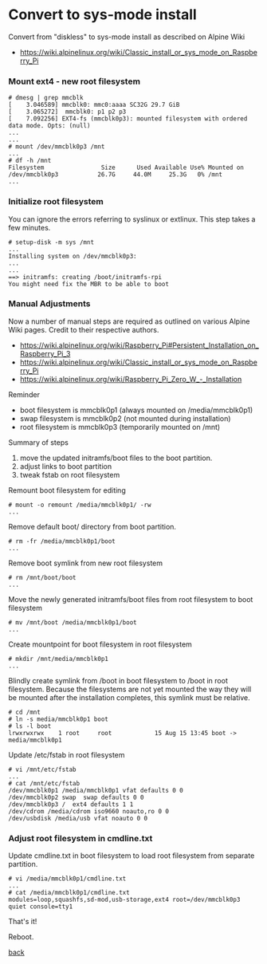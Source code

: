 # Convert to sys-mode install

Convert from "diskless" to sys-mode install as described on Alpine Wiki

* https://wiki.alpinelinux.org/wiki/Classic_install_or_sys_mode_on_Raspberry_Pi

### Mount ext4 - new root filesystem

```
# dmesg | grep mmcblk
[    3.046589] mmcblk0: mmc0:aaaa SC32G 29.7 GiB
[    3.065272]  mmcblk0: p1 p2 p3
[    7.092256] EXT4-fs (mmcblk0p3): mounted filesystem with ordered data mode. Opts: (null)
...
...
# mount /dev/mmcblk0p3 /mnt
...
# df -h /mnt
Filesystem                Size      Used Available Use% Mounted on
/dev/mmcblk0p3           26.7G     44.0M     25.3G   0% /mnt
...
```

### Initialize root filesystem

You can ignore the errors referring to syslinux or extlinux.  This step takes a few minutes.

```
# setup-disk -m sys /mnt
...
Installing system on /dev/mmcblk0p3:
...
...
==> initramfs: creating /boot/initramfs-rpi
You might need fix the MBR to be able to boot
```

### Manual Adjustments

Now a number of manual steps are required as outlined on various Alpine Wiki pages.  Credit to their respective authors.

* https://wiki.alpinelinux.org/wiki/Raspberry_Pi#Persistent_Installation_on_Raspberry_Pi_3
* https://wiki.alpinelinux.org/wiki/Classic_install_or_sys_mode_on_Raspberry_Pi
* https://wiki.alpinelinux.org/wiki/Raspberry_Pi_Zero_W_-_Installation
 
 Reminder
 * boot filesystem is mmcblk0p1 (always mounted on /media/mmcblk0p1)
 * swap filesystem is mmcblk0p2 (not mounted during installation)
 * root filesystem is mmcblk0p3 (temporarily mounted on /mnt)
 
Summary of steps
1. move the updated initramfs/boot files to the boot partition.
2. adjust links to boot partition
3. tweak fstab on root filesystem


Remount boot filesystem for editing
```
# mount -o remount /media/mmcblk0p1/ -rw
...
```

Remove default boot/ directory from boot partition.
```
# rm -fr /media/mmcblk0p1/boot
...
```

Remove boot symlink from new root filesystem
```
# rm /mnt/boot/boot
...
```

Move the newly generated initramfs/boot files from root filesystem to boot filesystem
```
# mv /mnt/boot /media/mmcblk0p1/boot
...
```

Create mountpoint for boot filesystem in root filesystem
```
# mkdir /mnt/media/mmcblk0p1
...
```

Blindly create symlink from /boot in boot filesystem to /boot in root filesystem.  Because the filesystems are not yet mounted the way they will be mounted after the installation completes, this symlink must be relative.
```
# cd /mnt
# ln -s media/mmcblk0p1 boot
# ls -l boot
lrwxrwxrwx    1 root     root            15 Aug 15 13:45 boot -> media/mmcblk0p1
```

Update /etc/fstab in root filesystem
```
# vi /mnt/etc/fstab
...
# cat /mnt/etc/fstab
/dev/mmcblk0p1 /media/mmcblk0p1 vfat defaults 0 0
/dev/mmcblk0p2 swap  swap defaults 0 0
/dev/mmcblk0p3 /  ext4 defaults 1 1
/dev/cdrom /media/cdrom iso9660 noauto,ro 0 0
/dev/usbdisk /media/usb vfat noauto 0 0
```

### Adjust root filesystem in cmdline.txt

Update cmdline.txt in boot filesystem to load root filesystem from separate partition.

```
# vi /media/mmcblk0p1/cmdline.txt
...
# cat /media/mmcblk0p1/cmdline.txt
modules=loop,squashfs,sd-mod,usb-storage,ext4 root=/dev/mmcblk0p3 quiet console=tty1
```

That's it!

Reboot.



[back](https://github.com/lehmanjo/doc-alpine-linux-raspberry-pi-zero-w)
